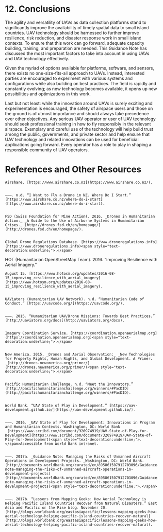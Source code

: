 # 12. Conclusions

The agility and versatility of UAVs as data collection platforms stand to significantly improve the availability of timely spatial data to small island countries. UAV technology should be harnessed to further improve resilience, risk reduction, and disaster response work in small island contexts. To ensure that this work can go forward, adequate capacity building, training, and preparation are needed. This Guidance Note has discussed the most important factors to take into account in using UAVs and UAV technology effectively. 

Given the myriad of options available for platforms, software, and sensors, there exists no one-size-fits-all approach to UAVs. Instead, interested parties are encouraged to experiment with various systems and configurations while also building on best practices. The field is rapidly and constantly evolving; as new technology becomes available, it opens up new possibilities and optimizations in this work. 

Last but not least: while the innovation around UAVs is surely exciting and experimentation is encouraged, the safety of airspace users and those on the ground is of utmost importance and should always take precedence over other objectives. Any serious UAV operator or user of UAV technology should seek professional training in how to fly responsibly in the relevant airspace. Exemplary and careful use of the technology will help build trust among the public, governments, and private sector and help ensure that UAV technology and related innovations can be used for beneficial applications going forward. Every operator has a role to play in shaping a responsible community of UAV operators. 


# 


# References and Other Resources


    Airshare. [https://www.airshare.co.nz](https://www.airshare.co.nz/).


    ———. n.d. “I Want to Fly a Drone in NZ. Where Do I Start.” [https://www.airshare.co.nz/where-do-i-start](https://www.airshare.co.nz/where-do-i-start). 


    FSD (Swiss Foundation for Mine Action). 2016. _Drones in Humanitarian Action:_ _A Guide to the Use of Airborne Systems in Humanitarian Crises._ [http://drones.fsd.ch/en/homepage/](http://drones.fsd.ch/en/homepage/).


    Global Drone Regulations Database. [https://www.droneregulations.info](https://www.droneregulations.info)<span style="text-decoration:underline;">.</span> 

HOT (Humanitarian OpenStreetMap Team). 2016. “Improving Resilience with Aerial Imagery.” 


    August 15. [https://www.hotosm.org/updates/2016-08-15_improving_resilience_with_aerial_imagery](https://www.hotosm.org/updates/2016-08-15_improving_resilience_with_aerial_imagery).


    UAViators (Humanitarian UAV Network). n.d. “Humanitarian Code of Conduct.” [https://uavcode.org/](https://uavcode.org/).


    ———. 2015. “Humanitarian UAV/Drone Missions: Towards Best Practices.” [http://uaviators.org/docs](http://uaviators.org/docs).


    Imagery Coordination Service. [https://coordination.openaerialmap.org](https://coordination.openaerialmap.org)<span style="text-decoration:underline;">.</span>


    New America. 2015. _Drones and Aerial Observation:_ _New Technologies for Property Rights, Human Rights, and Global Development. A Primer. _[http://drones.newamerica.org/primer/](http://drones.newamerica.org/primer/)<span style="text-decoration:underline;">.</span>


    Pacific Humanitarian Challenge. n.d. “Meet the Innovators.” [http://pacifichumanitarianchallenge.org/winners/#PacDID](http://pacifichumanitarianchallenge.org/winners/#PacDID).


    World Bank. “UAV State of Play in Development.” [https://uav-development.github.io/](https://uav-development.github.io/).


    ———. 2016. _UAV State of Play for Development: Innovations in Program and Humanitarian Contexts. Washington, DC: World Bank _[https://www.scribd.com/document/320974919/UAV-State-of-Play-for-Development](https://www.scribd.com/document/320974919/UAV-State-of-Play-for-Development)<span style="text-decoration:underline;">. </span>Accessible from World Bank intranet. 


    ———. 2017a. _Guidance Note: Managing the Risks of Unmanned Aircraft Operations in Development Projects. _Washington, DC: World Bank. [http://documents.worldbank.org/curated/en/895861507912703096/Guidance-note-managing-the-risks-of-unmanned-aircraft-operations-in-development-projects](http://documents.worldbank.org/curated/en/895861507912703096/Guidance-note-managing-the-risks-of-unmanned-aircraft-operations-in-development-projects)<span style="text-decoration:underline;">.</span>


    ———. 2017b. “Lessons from Mapping Geeks: How Aerial Technology is Helping Pacific Island Countries Recover from Natural Disasters.” East Asia and Pacific on the Rise blog. November 20. [http://blogs.worldbank.org/eastasiapacific/lessons-mapping-geeks-how-aerial-technology-helping-pacific-island-countries-recover-natural](http://blogs.worldbank.org/eastasiapacific/lessons-mapping-geeks-how-aerial-technology-helping-pacific-island-countries-recover-natural).